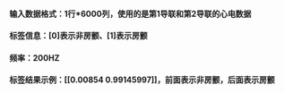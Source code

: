 #### 输入数据格式：1行*6000列，使用的是第1导联和第2导联的心电数据

#### 标签信息：[0]表示非房颤、[1]表示房颤

#### 频率：200HZ

#### 标签结果示例：[[0.00854    0.99145997]]，前面表示非房颤，后面表示房颤

